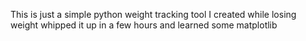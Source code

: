 This is just a simple python weight tracking tool I created while losing weight
whipped it up in a few hours and learned some matplotlib